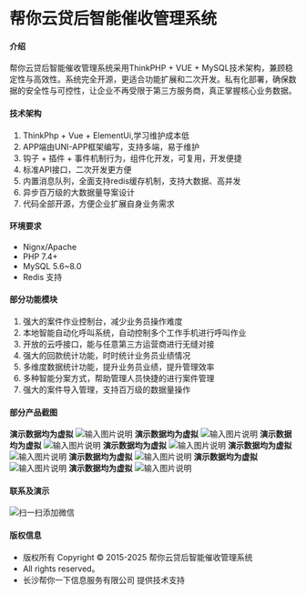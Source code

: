 # 帮你云贷后智能催收管理系统

#### 介绍
帮你云贷后智能催收管理系统采用ThinkPHP + VUE + MySQL技术架构，兼顾稳定性与高效性。系统完全开源，更适合功能扩展和二次开发。私有化部署，确保数据的安全性与可控性，让企业不再受限于第三方服务商，真正掌握核心业务数据。

#### 技术架构
1. ThinkPhp + Vue + ElementUi,学习维护成本低
2. APP端由UNI-APP框架编写，支持多端，易于维护
3. 钩子 + 插件 + 事件机制行为，组件化开发，可复用，开发便捷
4. 标准API接口，二次开发更方便
5. 内置消息队列，全面支持redis缓存机制，支持大数据、高并发
6. 异步百万级的大数据量导案设计
7. 代码全部开源，方便企业扩展自身业务需求

#### 环境要求
- Nignx/Apache
- PHP 7.4+
- MySQL 5.6~8.0
- Redis 支持

#### 部分功能模块
1. 强大的案件作业控制台，减少业务员操作难度
2. 本地智能自动化呼叫系统，自动控制多个工作手机进行呼叫作业
3. 开放的云呼接口，能与任意第三方运营商进行无缝对接
4. 强大的回款统计功能，时时统计业务员业绩情况
5. 多维度数据统计功能，提升业务员业绩，提升管理效率
6. 多种智能分案方式，帮助管理人员快捷的进行案件管理
7. 强大的案件导入管理，支持百万级的数据量操作

#### 部分产品截图
 **演示数据均为虚拟** 
![输入图片说明](%E6%90%9C%E7%B4%A2.gif)
 **演示数据均为虚拟** 
![输入图片说明](%E5%88%86%E6%A1%881.gif)
 **演示数据均为虚拟** 
![输入图片说明](%E5%88%86%E6%A1%882.gif)
 **演示数据均为虚拟** 
![输入图片说明](%E4%BD%9C%E4%B8%9A1.gif)
 **演示数据均为虚拟** 
![输入图片说明](%E4%BD%9C%E4%B8%9A2.gif)
 **演示数据均为虚拟** 
![输入图片说明](%E5%9B%9E%E6%AC%BE.gif)
 **演示数据均为虚拟** 
![输入图片说明](%E5%AF%BC%E6%A1%88.gif)
 **演示数据均为虚拟** 
![输入图片说明](%E8%AE%BE%E7%BD%AE.gif)

#### 联系及演示
![扫一扫添加微信](weixin.jpg)

#### 版权信息
- 版权所有 Copyright © 2015-2025 帮你云贷后智能催收管理系统
- All rights reserved。
- 长沙帮你一下信息服务有限公司 提供技术支持
